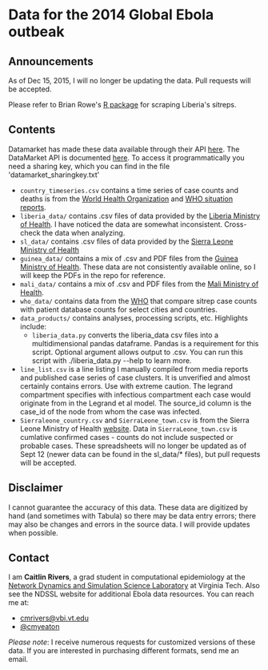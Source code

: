 Data for the 2014 Global Ebola outbeak
=====

## Announcements
As of Dec 15, 2015, I will no longer be updating the data. Pull requests will be accepted.

Please refer to Brian Rowe's [R package](https://github.com/muxspace/ebola.sitrep) for scraping Liberia's sitreps.

## Contents

Datamarket has made these data available through their API [here](https://datamarket.com/data/list/?q=ebola&ref=search). The DataMarket API is documented [here](https://datamarket.com/api/v1/). To access it programmatically you need a sharing key, which you can find in the file 'datamarket_sharingkey.txt'


* `country_timeseries.csv` contains a time series of case counts and deaths is from the [World Health Organization](http://www.who.int/csr/don/en/) and [WHO situation reports](http://www.who.int/csr/disease/ebola/situation-reports/en/).
* `liberia_data/` contains .csv files of data provided by the [Liberia Ministry of Health](http://www.mohsw.gov.lr/content_display.php?sub=report2). I have noticed the data are somewhat inconsistent. Cross-check the data when analyzing.
* `sl_data/` contains .csv files of data provided by the [Sierra Leone Ministry of Health](http://health.gov.sl/?page_id=583)
* `guinea_data/` contains a mix of .csv and PDF files from the [Guinea Ministry of Health](http://actuconakry.com/wp-content/uploads/2014/10/). These data are not consistently available online, so I will keep the PDFs in the repo for reference.
* `mali_data/` contains a mix of .csv and PDF files from the [Mali Ministry of Health](http://www.sante.gov.ml/).
* `who_data/` contains data from the [WHO](http://apps.who.int/gho/data/node.ebola-sitrep) that compare sitrep case counts with patient database counts for select cities and countries.
* `data_products/` contains analyses, processing scripts, etc. Highlights include:
  * `liberia_data.py` converts the liberia_data csv files into a multidimensional pandas dataframe. Pandas is a requirement for this script. Optional argument allows output to .csv. You can run this script with ./liberia_data.py --help to learn more.
* `line_list.csv` is a line listing I manually compiled from media reports and published case series of case clusters. It is unverified and almost certainly contains errors. Use with extreme caution. The legrand compartment specifies with infectious compartment each case would originate from in the Legrand et al model. The source_id column is the case_id of the node from whom the case was infected.
* `Sierraleone_country.csv` and `SierraLeone_town.csv` is from the Sierra Leone Ministry of Health [website](http://health.gov.sl/?page_id=583). Data in `SierraLeone_town.csv` is cumlative confirmed cases - counts do not include suspected or probable cases. These spreadsheets will no longer be updated as of Sept 12 (newer data can be found in the sl_data/* files), but pull requests will be accepted.


## Disclaimer

I cannot guarantee the accuracy of this data. These data are digitized by hand (and sometimes with Tabula) so there may be data entry errors; there may also be changes and errors in the source data. I will provide updates when possible.


## Contact

I am **Caitlin Rivers**, a grad student in computational epidemiology at the [Network Dynamics and Simulation Science Laboratory](http://www.vbi.vt.edu/ndssl) at Virginia Tech. Also see the NDSSL website for additional Ebola data resources. You can reach me at:
* cmrivers@vbi.vt.edu
* [@cmyeaton](https://twitter.com/cmyeaton)

*Please note*: I receive numerous requests for customized versions of these data. If you are interested in purchasing different formats, send me an email.


